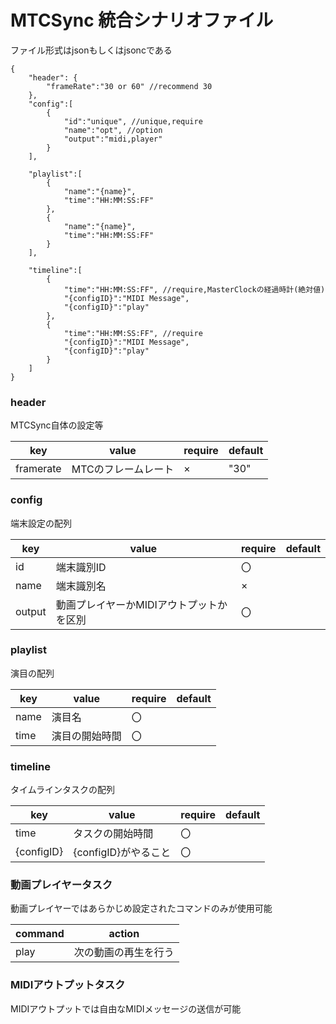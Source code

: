 # MTCSync 統合シナリオファイル

ファイル形式はjsonもしくはjsoncである

```jsonc
{
    "header": {
        "frameRate":"30 or 60" //recommend 30
    },
    "config":[
        {
            "id":"unique", //unique,require
            "name":"opt", //option  
            "output":"midi,player"
        }
    ],      

    "playlist":[
        {
            "name":"{name}",
            "time":"HH:MM:SS:FF"
        },
        {
            "name":"{name}",
            "time":"HH:MM:SS:FF"
        }
    ],

    "timeline":[
        {
            "time":"HH:MM:SS:FF", //require,MasterClockの経過時計(絶対値)
            "{configID}":"MIDI Message",
            "{configID}":"play"
        },
        {   
            "time":"HH:MM:SS:FF", //require
            "{configID}":"MIDI Message",
            "{configID}":"play"
        }
    ]
}
```

### header

MTCSync自体の設定等

| key | value | require | default |
| ---- | ---- | ---- | ---- |
| framerate | MTCのフレームレート | × | "30" |

### config

端末設定の配列

| key | value | require | default |
| ---- | ---- | ---- | ---- |
| id | 端末識別ID | 〇 |  |
| name | 端末識別名 | × |  |
| output | 動画プレイヤーかMIDIアウトプットかを区別 | 〇 |  |

### playlist

演目の配列

| key | value | require | default |
| ---- | ---- | ---- | ---- |
| name | 演目名 | 〇 |  |
| time | 演目の開始時間 | 〇 |  |

### timeline

タイムラインタスクの配列

| key | value | require | default |
| ---- | ---- | ---- | ---- |
| time | タスクの開始時間 | 〇 |  |
| {configID} | {configID}がやること | 〇 |  |

### 動画プレイヤータスク

動画プレイヤーではあらかじめ設定されたコマンドのみが使用可能

| command | action |
| ---- | ---- |
| play | 次の動画の再生を行う |

### MIDIアウトプットタスク

MIDIアウトプットでは自由なMIDIメッセージの送信が可能